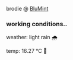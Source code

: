 brodie @ [BluMint](https://www.linkedin.com/company/blumint-io/)

<!--weather_start-->
### working conditions..

weather: light rain 🌧️

temp: 16.27 °C 👕

<!--weather_end-->

